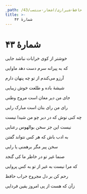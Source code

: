 ```yaml
---
_path: /حافظ-شیرازی/اشعار-منتسب/43
title: >-
    شمارهٔ ۴۳
---
```

# شمارهٔ ۴۳

<div class="b" id="bn1"><div class="m1"><p>خوشتر از کوی خرابات نباشد جایی</p></div>
<div class="m2"><p>که به پیرانه سرم دست دهد ماوایی</p></div></div>
<div class="b" id="bn2"><div class="m1"><p>آرزو می‌کندم از تو چه پنهان دارم</p></div>
<div class="m2"><p>شیشهٔ باده و طلعت خوش زیبایی</p></div></div>
<div class="b" id="bn3"><div class="m1"><p>جای من دیر مغان است مروح وطنی</p></div>
<div class="m2"><p>رای من رای بتان است مبارک رایی</p></div></div>
<div class="b" id="bn4"><div class="m1"><p>چه کنی نوش که در دیر چو من شیدا نیست</p></div>
<div class="m2"><p>نیست این جز سخن بوالهوس رعنایی</p></div></div>
<div class="b" id="bn5"><div class="m1"><p>به ادب باش که هر کس نتواند گفتن</p></div>
<div class="m2"><p>سخن پیر مگر برهمنی یا رایی</p></div></div>
<div class="b" id="bn6"><div class="m1"><p>صنما غیر تو در خاطر ما کی گنجد</p></div>
<div class="m2"><p>که مرا نیست به غیر از تو به کس پروایی</p></div></div>
<div class="b" id="bn7"><div class="m1"><p>رحم کن بر دل مجروح خراب حافظ</p></div>
<div class="m2"><p>زآن که هست از پی امروز یقین فردایی</p></div></div>
